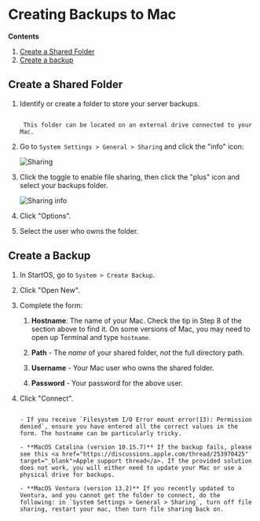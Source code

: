 # Creating Backups to Mac

<!-- @TODO audit -->

**Contents**

1. [Create a Shared Folder](#create-a-shared-folder)
1. [Create a backup](#create-a-backup)

## Create a Shared Folder

1. Identify or create a folder to store your server backups.

   ```admonish tip

    This folder can be located on an external drive connected to your Mac.
   ```

1. Go to `System Settings > General > Sharing` and click the "info" icon:

    <!-- @TODO -->

   ![Sharing](./assets/backups-sharing.png)

1. Click the toggle to enable file sharing, then click the "plus" icon and select your backups folder.

    <!-- @TODO -->

   ![Sharing info](./assets/backups-sharing-info.png)

1. Click "Options".

1. Select the user who owns the folder.

## Create a Backup

1.  In StartOS, go to `System > Create Backup`.

1.  Click "Open New".

1.  Complete the form:

    1.  **Hostname**: The name of your Mac. Check the tip in Step 8 of the section above to find it. On some versions of Mac, you may need to open up Terminal and type `hostname`.

    1.  **Path** - The _name_ of your shared folder, _not_ the full directory path.

    1.  **Username** - Your Mac user who owns the shared folder.

    1.  **Password** - Your password for the above user.

1.  Click "Connect".

    ```admonish warning title="Troubleshooting"

    - If you receive `Filesystem I/O Error mount error(13): Permission denied`, ensure you have entered all the correct values in the form. The hostname can be particularly tricky.

    - **MacOS Catalina (version 10.15.7)** If the backup fails, please see this <a href="https://discussions.apple.com/thread/253970425" target="_blank">Apple support thread</a>. If the provided solution does not work, you will either need to update your Mac or use a physical drive for backups.

    - **MacOS Ventura (version 13.2)** If you recently updated to Ventura, and you cannot get the folder to connect, do the following: in `System Settings > General > Sharing`, turn off file sharing, restart your mac, then turn file sharing back on.
    ```
